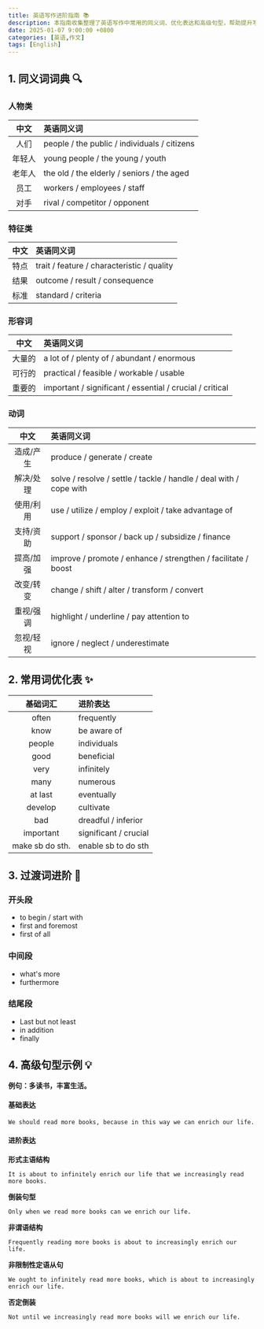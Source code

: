 ```yaml
---
title: 英语写作进阶指南 📚
description: 本指南收集整理了英语写作中常用的同义词、优化表达和高级句型，帮助提升写作水平
date: 2025-01-07 9:00:00 +0800
categories: [英语,作文]
tags: [English]
---
```


## 1. 同义词词典 🔍

### 人物类

| 中文 | 英语同义词 |
|:------:|:------------|
| 人们 | people / the public / individuals / citizens |
| 年轻人 | young people / the young / youth |
| 老年人 | the old / the elderly / seniors / the aged |
| 员工 | workers / employees / staff |
| 对手 | rival / competitor / opponent |

### 特征类

| 中文 | 英语同义词 |
|:------:|:------------|
| 特点 | trait / feature / characteristic / quality |
| 结果 | outcome / result / consequence |
| 标准 | standard / criteria |

### 形容词

| 中文 | 英语同义词 |
|:------:|:------------|
| 大量的 | a lot of / plenty of / abundant / enormous |
| 可行的 | practical / feasible / workable / usable |
| 重要的 | important / significant / essential / crucial / critical |

### 动词

| 中文 | 英语同义词 |
|:------:|:------------|
| 造成/产生 | produce / generate / create |
| 解决/处理 | solve / resolve / settle / tackle / handle / deal with / cope with |
| 使用/利用 | use / utilize / employ / exploit / take advantage of |
| 支持/资助 | support / sponsor / back up / subsidize / finance |
| 提高/加强 | improve / promote / enhance / strengthen / facilitate / boost |
| 改变/转变 | change / shift / alter / transform / convert |
| 重视/强调 | highlight / underline / pay attention to |
| 忽视/轻视 | ignore / neglect / underestimate |

## 2. 常用词优化表 ✨

| 基础词汇 | 进阶表达 |
|:----------:|:----------|
| often | frequently |
| know | be aware of |
| people | individuals |
| good | beneficial |
| very | infinitely |
| many | numerous |
| at last | eventually |
| develop | cultivate |
| bad | dreadful / inferior |
| important | significant / crucial |
| make sb do sth. | enable sb to do sth |

## 3. 过渡词进阶 🔄

### 开头段

- to begin / start with
- first and foremost
- first of all

### 中间段

- what's more
- furthermore

### 结尾段

- Last but not least
- in addition
- finally

## 4. 高级句型示例 💡

**例句：多读书，丰富生活。**

#### 基础表达

```text
We should read more books, because in this way we can enrich our life.
```

#### 进阶表达

**形式主语结构**
```text
It is about to infinitely enrich our life that we increasingly read more books.
```

**倒装句型**
```text
Only when we read more books can we enrich our life.
```

**非谓语结构**
```text
Frequently reading more books is about to increasingly enrich our life.
```

**非限制性定语从句**
```text
We ought to infinitely read more books, which is about to increasingly enrich our life.
```

**否定倒装**
```text
Not until we increasingly read more books will we enrich our life.
```
